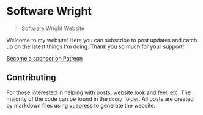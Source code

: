 # Software Wright

> Software Wright Website

Welcome to my website! Here you can subscribe to post updates and catch up on the latest things I'm doing. Thank you so much for your support!

[Become a sponsor on Patreon](https://www.patreon.com/softwarewright)

## Contributing

For those interested in helping with posts, website look and feel, etc. The majority of the code can be found in the `docs/` folder. All posts are created by markdown files using [vuepress](https://vuepress.vuejs.org/) to generate the website.